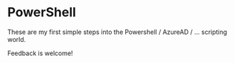 # PowerShell

These are my first simple steps into the Powershell / AzureAD / ... scripting world.

Feedback is welcome!
